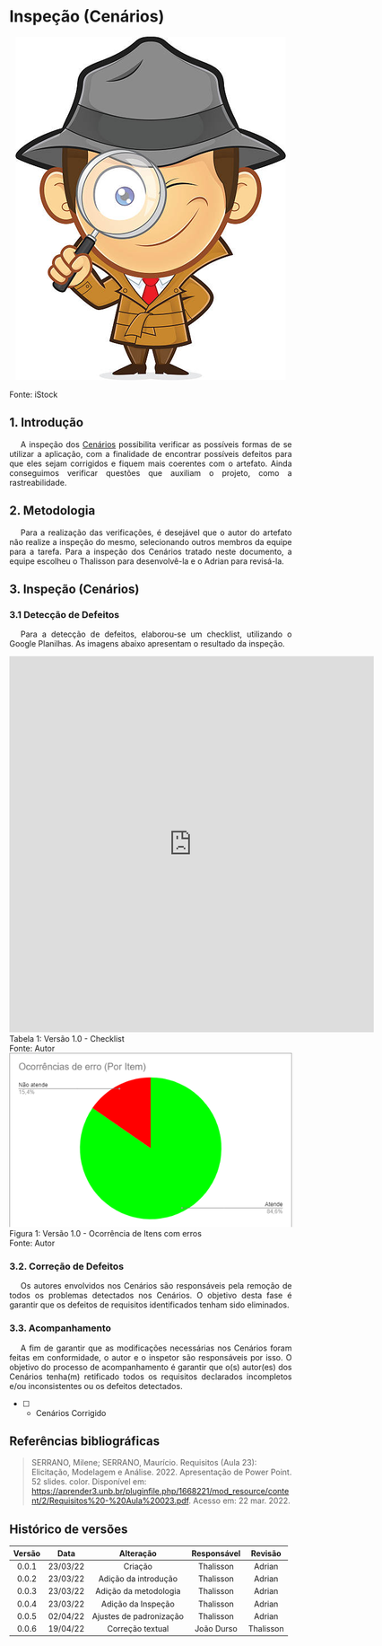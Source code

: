 # Inspeção (Cenários)

<div class="container">
    <div class="row">
        <div class="col">
            <p align="center">
                <img src="https://raw.githubusercontent.com/Requisitos-de-Software/2021.2-MedSUS/main/docs/assets/inspector_image.jpg">
                <figcaption>Fonte: iStock</figcaption>
            </p>
        </div>
    </div>
</div>

## 1. Introdução

<p style="text-indent: 20px; text-align: justify">
A inspeção dos <a href="https://requisitos-de-software.github.io/2021.2-MedSUS/modeling/scenarios/">Cenários</a> possibilita verificar as possíveis formas de se utilizar a aplicação, com a finalidade de encontrar possíveis defeitos para que eles sejam corrigidos e fiquem mais coerentes com o artefato. Ainda conseguimos verificar questões que auxiliam o projeto, como a rastreabilidade.
</p>

## 2. Metodologia

<p style="text-indent: 20px; text-align: justify">
Para a realização das verificações, é desejável que o autor do artefato não realize a inspeção do mesmo, selecionando outros membros da equipe para a tarefa. Para a inspeção dos Cenários tratado neste documento, a equipe escolheu o Thalisson para desenvolvê-la e o Adrian para revisá-la.
</p>

## 3. Inspeção (Cenários)

### 3.1 Detecção de Defeitos

<p style="text-indent: 20px; text-align: justify">
Para a detecção de defeitos, elaborou-se um checklist, utilizando o Google Planilhas. As imagens abaixo apresentam o resultado da inspeção.
</p>

<html> 
    <div class="center-card">
        <iframe src="https://docs.google.com/spreadsheets/d/e/2PACX-1vR5Xj250gSt_58p5wTDpQx8clUF0H0RCIbmMRqip6kawcv6oTLZcsU_10BAIncQYgXNUjCGOpSHzzVP/pubhtml?gid=0&amp;single=true&amp;widget=true&amp;headers=false" width="650" height="670" frameborder="0"></iframe>                 
        <figcaption>Tabela 1: Versão 1.0 - Checklist</figcaption>
        <figcaption>Fonte: Autor</figcaption>
    </div>
</html>


<div class="container">
    <div class="row">
        <div class="col">
            <img src="https://raw.githubusercontent.com/Requisitos-de-Software/2021.2-MedSUS/main/docs/assets/verification/scenarios/grafico_item.png">
            <figcaption>Figura 1: Versão 1.0 - Ocorrência de Itens com erros </figcaption>
            <figcaption>Fonte: Autor</figcaption>
        </div>
    </div>
</div>

### 3.2. Correção de Defeitos

<p style="text-indent: 20px; text-align: justify">
Os autores envolvidos nos Cenários são responsáveis pela remoção de todos os problemas detectados nos Cenários. O objetivo desta fase é garantir que os defeitos de requisitos identificados tenham sido eliminados.
</p>

### 3.3. Acompanhamento

<p style="text-indent: 20px; text-align: justify">
A fim de garantir que as modificações necessárias nos Cenários foram feitas em conformidade, o autor e o inspetor são responsáveis por isso. O objetivo do processo de acompanhamento é garantir que o(s) autor(es) dos Cenários tenha(m) retificado todos os requisitos declarados incompletos e/ou inconsistentes ou os defeitos detectados.
</p>

- [ ] - Cenários Corrigido

## Referências bibliográficas

> SERRANO, Milene; SERRANO, Maurício. Requisitos (Aula 23): Elicitação, Modelagem e Análise. 2022. Apresentação de Power Point. 52 slides. color. Disponível em: https://aprender3.unb.br/pluginfile.php/1668221/mod_resource/content/2/Requisitos%20-%20Aula%20023.pdf. Acesso em: 22 mar. 2022.

## Histórico de versões

| Versão |   Data   |        Alteração        | Responsável |  Revisão  |
| :----: | :------: | :---------------------: | :---------: | :-------: |
| 0.0.1  | 23/03/22 |         Criação         |  Thalisson  |  Adrian   |
| 0.0.2  | 23/03/22 |  Adição da introdução   |  Thalisson  |  Adrian   |
| 0.0.3  | 23/03/22 |  Adição da metodologia  |  Thalisson  |  Adrian   |
| 0.0.4  | 23/03/22 |   Adição da Inspeção    |  Thalisson  |  Adrian   |
| 0.0.5  | 02/04/22 | Ajustes de padronização |  Thalisson  |  Adrian   |
| 0.0.6  | 19/04/22 |    Correção textual     | João Durso  | Thalisson |
